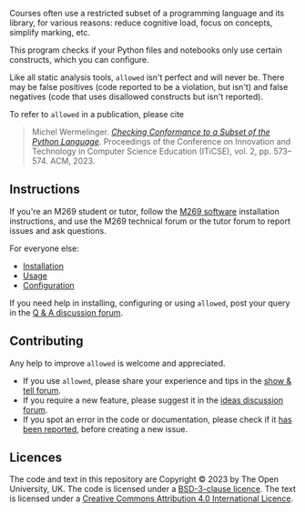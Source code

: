 Courses often use a restricted subset of a programming language and its library,
for various reasons: reduce cognitive load, focus on concepts, simplify marking, etc.

This program checks if your Python files and notebooks only use certain constructs,
which you can configure.

Like all static analysis tools, `allowed` isn't perfect and will never be.
There may be false positives (code reported to be a violation, but isn't)
and false negatives (code that uses disallowed constructs but isn't reported).

To refer to `allowed` in a publication, please cite
> Michel Wermelinger.
> [_Checking Conformance to a Subset of the Python Language_](https://oro.open.ac.uk/88862).
> Proceedings of the Conference on Innovation and Technology in
> Computer Science Education (ITiCSE), vol. 2, pp. 573–574. ACM, 2023.

## Instructions

If you're an M269 student or tutor, follow the
[M269 software](https://dsa-ou.github.io/m269-installer) installation instructions,
and use the M269 technical forum or the tutor forum to report issues and ask questions.

For everyone else:

- [Installation](docs/installation.md)
- [Usage](docs/usage.md)
- [Configuration](docs/configuration.md)

If you need help in installing, configuring or using `allowed`, post your query in the
[Q & A discussion forum](https://github.com/dsa-ou/allowed/discussions/categories/q-a).

## Contributing

Any help to improve `allowed` is welcome and appreciated.

- If you use `allowed`, please share your experience and tips in the
  [show & tell forum](https://github.com/dsa-ou/allowed/discussions/categories/show-and-tell).
- If you require a new feature, please suggest it in the
  [ideas discussion forum](https://github.com/dsa-ou/allowed/discussions/categories/ideas).
- If you spot an error in the code or documentation, please check if it
  [has been reported](https://github.com/dsa-ou/allowed/issues), before creating a new issue.

## Licences

The code and text in this repository are
Copyright © 2023 by The Open University, UK.
The code is licensed under a [BSD-3-clause licence](LICENCE.MD).
The text is licensed under a
[Creative Commons Attribution 4.0 International Licence](http://creativecommons.org/licenses/by/4.0).
